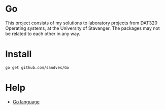 Go
==
This project consists of my solutions to laboratory projects from DAT320 Operating systems, at the University of Stavanger.
The packages may not be related to each other in any way.

Install
==
``` 
go get github.com/sandves/Go 
```
  
Help
==
- [Go language](www.golang.org)


